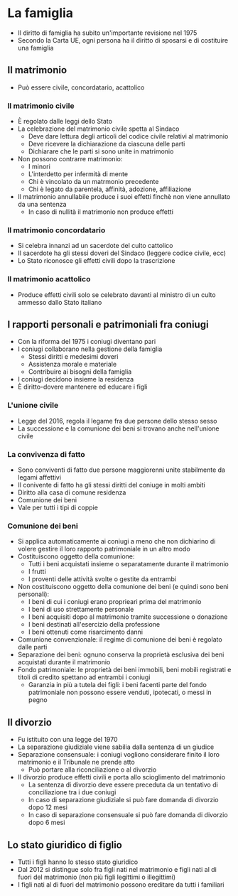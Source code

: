 # La famiglia

- Il diritto di famiglia ha subito un'importante revisione nel 1975
- Secondo la Carta UE, ogni persona ha il diritto di sposarsi e di costituire una famiglia

## Il matrimonio

- Può essere civile, concordatario, acattolico

### Il matrimonio civile

- È regolato dalle leggi dello Stato
- La celebrazione del matrimonio civile spetta al Sindaco
	- Deve dare lettura degli articoli del codice civile relativi al matrimonio
	- Deve ricevere la dichiarazione da ciascuna delle parti
	- Dichiarare che le parti si sono unite in matrimonio
- Non possono contrarre matrimonio:
	- I minori
	- L'interdetto per infermità di mente
	- Chi è vincolato da un matrmonio precedente
	- Chi è legato da parentela, affinità, adozione, affiliazione
- Il matrimonio annullabile produce i suoi effetti finchè non viene annullato da una sentenza
	- In caso di nullità il matrimonio non produce effetti

### Il matrimonio concordatario

- Si celebra innanzi ad un sacerdote del culto cattolico
- Il sacerdote ha gli stessi doveri del Sindaco (leggere codice civile, ecc)
- Lo Stato riconosce gli effetti civili dopo la trascrizione

### Il matrimonio acattolico

- Produce effetti civili solo se celebrato davanti al ministro di un culto ammesso dallo Stato italiano

## I rapporti personali e patrimoniali fra coniugi

- Con la riforma del 1975 i coniugi diventano pari
- I coniugi collaborano nella gestione della famiglia
	- Stessi diritti e medesimi doveri
	- Assistenza morale e materiale
	- Contribuire ai bisogni della famiglia
- I coniugi decidono insieme la residenza
- È diritto-dovere mantenere ed educare i figli

### L'unione civile

- Legge del 2016, regola il legame fra due persone dello stesso sesso
- La successione e la comunione dei beni si trovano anche nell'unione civile

### La convivenza di fatto

- Sono conviventi di fatto due persone maggiorenni unite stabilmente da legami affettivi
- Il conivente di fatto ha gli stessi diritti del coniuge in molti ambiti
- Diritto alla casa di comune residenza
- Comunione dei beni
- Vale per tutti i tipi di coppie

### Comunione dei beni

- Si applica automaticamente ai coniugi a meno che non dichiarino di volere gestire il loro rapporto patrimoniale in un altro modo
- Costituiscono oggetto della comunione:
	- Tutti i beni acquistati insieme o separatamente durante il matrimonio
	- I frutti
	- I proventi delle attività svolte o gestite da entrambi
- Non costituiscono oggetto della comunione dei beni (e quindi sono beni personali):
	- I beni di cui i coniugi erano proprieari prima del matrimonio
	- I beni di uso strettamente personale
	- I beni acquisiti dopo al matrimonio tramite successione o donazione
	- I beni destinati all'esercizio della professione
	- I beni ottenuti come risarcimento danni
- Comunione convenzionale: il regime di comunione dei beni è regolato dalle parti
- Separazione dei beni: ognuno conserva la proprietà esclusiva dei beni acquistati durante il matrimonio
- Fondo patrimoniale: le proprietà dei beni immobili, beni mobili registrati e titoli di credito spettano ad entrambi i coniugi
	- Garanzia in più a tutela dei figli: i beni facenti parte del fondo patrimoniale non possono essere venduti, ipotecati, o messi in pegno

## Il divorzio

- Fu istituito con una legge del 1970
- La separazione giudiziale viene sabilia dalla sentenza di un giudice
- Separazione consensuale: i coniugi vogliono considerare finito il loro matrimonio e il Tribunale ne prende atto
	- Può portare alla riconciliazione o al divorzio
- Il divorzio produce effetti civili e porta allo scioglimento del matrimonio
	- La sentenza di divorzio deve essere preceduta da un tentativo di conciliazione tra i due coniugi
	- In caso di separazione giudiziale si può fare domanda di divorzio dopo 12 mesi
	- In caso di separazione consensuale si può fare domanda di divorzio dopo 6 mesi

## Lo stato giuridico di figlio

- Tutti i figli hanno lo stesso stato giuridico
- Dal 2012 si distingue solo fra figli nati nel matrimonio e figli nati al di fuori del matrimonio (non più figli legittimi o illegittimi)
- I figli nati al di fuori del matrimonio possono ereditare da tutti i familiari